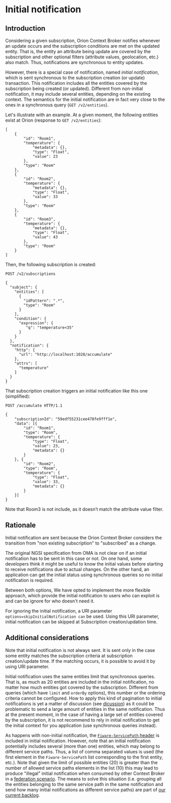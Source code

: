 # Initial notification

## Introduction

Considering a given subscription, Orion Context Broker notifies whenever an update occurs and the 
subscription conditions are met on the updated entity. That is, the entity an attribute being update
are covered by the subscription and other optional filters (attribute values, geolocation, etc.) 
also match. Thus, notifications are synchronous to entity updates.

However, there is a special case of notification, named *initial notification*, which is sent synchronous 
to the subscription creation (or update) transaction. This notification includes all the entities 
covered by the subscription being created (or updated). Different from non-initial notification, it 
may include several entities, depending on the existing context. The semantics for the initial 
notification are in fact very close to the ones in a synchronous query (`GET /v2/entities`).

Let's illustrate with an example. At a given moment, the following entities exist at Orion 
(response to `GET /v2/entities`):

```
[
    {
        "id": "Room1",
        "temperature": {
            "metadata": {},
            "type": "Float",
            "value": 23
        },
        "type": "Room"
    },
    {
        "id": "Room2",
        "temperature": {
            "metadata": {},
            "type": "Float",
            "value": 33
        },
        "type": "Room"
    },
    {
        "id": "Room3",
        "temperature": {
            "metadata": {},
            "type": "Float",
            "value": 43
        },
        "type": "Room"
    }
]
```

Then, the following subscription is created:

```
POST /v2/subscriptions

{
  "subject": {
    "entities": [
      {
        "idPattern": ".*",
        "type": "Room"
      }
    ],
    "condition": {
      "expression": {
	     "q": "temperature<35"
	  }
    }
  },
  "notification": {
    "http": {
      "url": "http://localhost:1028/accumulate"
    },
    "attrs": [
      "temperature"
    ]
  }
}
```

That subscription creation triggers an initial notification like this one (simplified):

```
POST /accumulate HTTP/1.1

{
	"subscriptionId": "59edf55231cee478fe9fff1e",
	"data": [{
		"id": "Room1",
		"type": "Room",
		"temperature": {
			"type": "Float",
			"value": 23,
			"metadata": {}
		}
	}, {
		"id": "Room2",
		"type": "Room",
		"temperature": {
			"type": "Float",
			"value": 33,
			"metadata": {}
		}
	}]
}
```

Note that Room3 is not include, as it doesn’t match the attribute value filter.

## Rationale

Initial notification are sent because the Orion Context Broker considers the transition from 
"non existing subscription" to "subscribed" as a change. 

The original NGSI specification from OMA is not clear on if an initial notification has to be
sent in this case or not. On one hand, some developers think it might be useful to know the 
initial values before starting to receive notifications due to actual changes. On the other 
hand, an application can get the initial status using synchronous queries so no 
initial notification is required. 

Between both options, We have opted to implement the more flexible approach, which provide 
the initial notification to users who can exploit is and can be ignore for who doesn't need it.

For ignoring the initial notification, a URI parameter `options=skipInitialNotification can` be 
used. Using this URI parameter, initial notification can be skipped at Subscription 
creation/updation time. 

## Additional considerations

Note that initial notification is not always sent. It is sent only in the case some entity 
matches the subscription criteria at subscription creation/update time. If the matching occurs, 
it is possible to avoid it by using URI parameter.

Initial notification uses the same entities limit that synchronous queries. That is, as much 
as 20 entities are included in the initial notification, no matter how much entities got covered 
by the subscription. Different from queries (which have `limit` and `orderBy` options), this 
number or the ordering criteria cannot be configured. How to apply this kind of pagination to 
initial notifications is yet a matter of discussion (see [dicussion](https://github.com/telefonicaid/fiware-orion/issues/591)) 
as it could be problematic to send a large amount of entities in the same notification. Thus
at the present moment, in the case of having a large set of entities covered by the subscription, 
it is not recommend to rely in initial notification to get the initial context for you
application (use synchronous queries instead).

As happens with non-initial notification, the [`Fiware-ServicePath` header](service_path.md) is 
included in initial notification. However, note that an initial notification potentially includes 
several (more than one) entities, which may belong to different service paths. Thus, a list of 
comma separated values is used (the first element in the `Fiware-ServicePath` list corresponding 
to the first entity, etc.). Note that given the limit of possible entities (20) is greater than 
the number of allowed service paths elements in the list (10) this may lead to produce "illegal" 
initial notification when consumed by other Context Broker in a [federation scenario](federation.md).
The means to solve this situation (i.e. grouping all the entities belonging to the same service 
path in the same notification and send how many initial notifications as different service paths) 
are part of [our current backlog](https://github.com/telefonicaid/fiware-orion/issues/2437).


